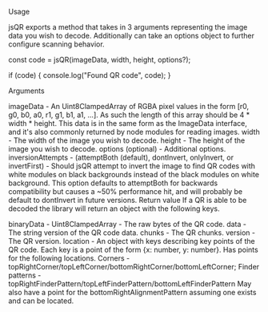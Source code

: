 Usage

jsQR exports a method that takes in 3 arguments representing the image data you wish to decode. Additionally can take an options object to further configure scanning behavior.

const code = jsQR(imageData, width, height, options?);

if (code) {
  console.log("Found QR code", code);
}


Arguments

imageData - An Uint8ClampedArray of RGBA pixel values in the form [r0, g0, b0, a0, r1, g1, b1, a1, ...]. As such the length of this array should be 4 * width * height. This data is in the same form as the ImageData interface, and it's also commonly returned by node modules for reading images.
width - The width of the image you wish to decode.
height - The height of the image you wish to decode.
options (optional) - Additional options.
inversionAttempts - (attemptBoth (default), dontInvert, onlyInvert, or invertFirst) - Should jsQR attempt to invert the image to find QR codes with white modules on black backgrounds instead of the black modules on white background. This option defaults to attemptBoth for backwards compatibility but causes a ~50% performance hit, and will probably be default to dontInvert in future versions.
Return value
If a QR is able to be decoded the library will return an object with the following keys.

binaryData - Uint8ClampedArray - The raw bytes of the QR code.
data - The string version of the QR code data.
chunks - The QR chunks.
version - The QR version.
location - An object with keys describing key points of the QR code. Each key is a point of the form {x: number, y: number}. Has points for the following locations.
Corners - topRightCorner/topLeftCorner/bottomRightCorner/bottomLeftCorner;
Finder patterns - topRightFinderPattern/topLeftFinderPattern/bottomLeftFinderPattern
May also have a point for the bottomRightAlignmentPattern assuming one exists and can be located.